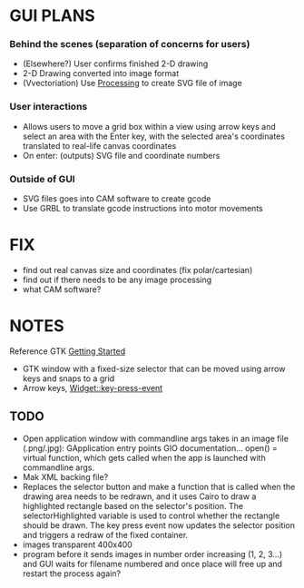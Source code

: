 # GUI PLANS
### Behind the scenes (separation of concerns for users)
- (Elsewhere?) User confirms finished 2-D drawing
- 2-D Drawing converted into image format
- (Vvectoriation) Use [Processing](https://processing.org/) to create SVG file of image
### User interactions  
- Allows users to move a grid box within a view using arrow keys and select an area with the Enter key,
with the selected area's coordinates translated to real-life canvas coordinates
- On enter: (outputs) SVG file and coordinate numbers
### Outside of GUI
- SVG files goes into CAM software to create gcode 
- Use GRBL to translate gcode instructions into motor movements

# FIX
- find out real canvas size and coordinates (fix polar/cartesian)
- find out if there needs to be any image processing
- what CAM software?


# NOTES
Reference GTK [Getting Started](https://docs.gtk.org/gtk3/getting_started.html)
- GTK window with a fixed-size selector that can be moved using arrow keys and snaps to a grid
- Arrow keys, [Widget::key-press-event](https://docs.gtk.org/gtk3/signal.Widget.key-press-event.html)

## TODO
- Open application window with commandline args takes in an image file (.png/.jpg): GApplication entry points GIO documentation... open() = virtual function, which gets called when the app is launched with commandline args.
- Mak XML backing file?
- Replaces the selector button and make a function that is called when the drawing area needs to be redrawn, and it uses Cairo to draw a highlighted rectangle based on the selector's position. The selectorHighlighted variable is used to control whether the rectangle should be drawn. The key press event now updates the selector position and triggers a redraw of the fixed container.
- images transparent 400x400
- program before it sends images in number order increasing (1, 2, 3...) and GUI waits for filename numbered and once place will free up and restart the process again?


